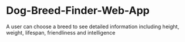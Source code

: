# Dog-Breed-Finder-Web-App
A user can choose a breed to see detailed information including height, weight, lifespan, friendliness and intelligence
